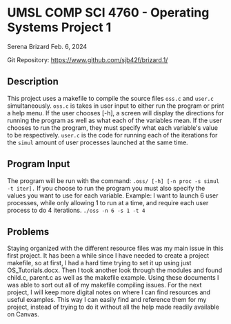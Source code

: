 # UMSL COMP SCI 4760 - Operating Systems Project 1
Serena Brizard
Feb. 6, 2024

Git Repository: https://www.github.com/sjb42f/brizard.1/

## Description
This project uses a makefile to compile the source files `oss.c` and `user.c` simultaneously. `oss.c` is takes in user input to either run the program or print a help menu.  If the user chooses [-h], a screen will display the directions for running the program as well as what each of the variables mean.  If the user chooses to run the program, they must specify what each variable's value to be respectively.  `user.c` is the code for running each of the iterations for the `simul` amount of user processes launched at the same time.

## Program Input
The program will be run with the command: `.oss/ [-h] [-n proc -s simul -t iter].`  If you choose to run the program you must also specify the values you want to use for each variable.
Example: I want to launch 6 user processes, while only allowing 1 to run at a time, and require each user process to do 4 iterations.
`./oss -n 6 -s 1 -t 4`

## Problems
Staying organized with the different resource files was my main issue in this first project. It has been a while since I have needed to create a project makefile, so at first, I had a hard time trying to set it up using just OS_Tutorials.docx.  Then I took another look through the modules and found child.c, parent.c as well as the makefile example.  Using these documents I was able to sort out all of my makefile compiling issues.  For the next project, I will keep more digital notes on where I can find resources and useful examples.  This way I can easily find and reference them for my project, instead of trying to do it without all the help made readily available on Canvas. 
